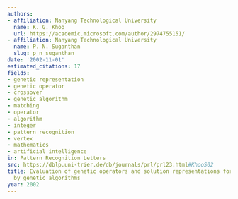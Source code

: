 ```yaml
---
authors:
- affiliation: Nanyang Technological University
  name: K. G. Khoo
  url: https://academic.microsoft.com/author/2974755151/
- affiliation: Nanyang Technological University
  name: P. N. Suganthan
  slug: p_n_suganthan
date: '2002-11-01'
estimated_citations: 17
fields:
- genetic representation
- genetic operator
- crossover
- genetic algorithm
- matching
- operator
- algorithm
- integer
- pattern recognition
- vertex
- mathematics
- artificial intelligence
in: Pattern Recognition Letters
src: https://dblp.uni-trier.de/db/journals/prl/prl23.html#KhooS02
title: Evaluation of genetic operators and solution representations for shape recognition
  by genetic algorithms
year: 2002
---
```

